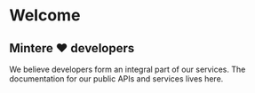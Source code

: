 # Welcome

## Mintere ❤️ developers

We believe developers form an integral part of our services. The documentation for our public APIs and services lives here.



